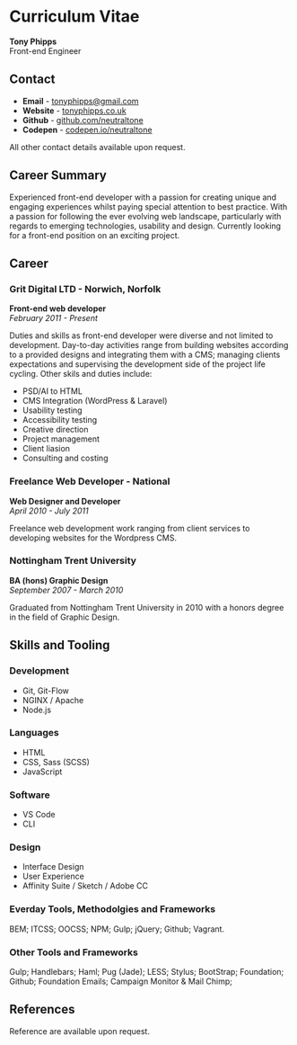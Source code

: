 # Curriculum Vitae
**Tony Phipps**  
Front-end Engineer

## Contact
- **Email** - [tonyphipps@gmail.com](mailto:tonyphipps@gmail.com)
- **Website** - [tonyphipps.co.uk](http://tonyphipps.co.uk)
- **Github** - [github.com/neutraltone](http://github.com/neutraltone)
- **Codepen** - [codepen.io/neutraltone](http://codepen.io/neutraltone)

All other contact details available upon request.

## Career Summary
Experienced front-end developer with a passion for creating unique and engaging experiences whilst paying special attention to best practice. With a passion for following the ever evolving web landscape, particularly with regards to emerging technologies, usability and design. Currently looking for a front-end position on an exciting project.

## Career

### Grit Digital LTD - Norwich, Norfolk
**Front-end web developer**  
_February 2011 - Present_

Duties and skills as front-end developer were diverse and not limited to development. Day-to-day activities range from building websites according to a  provided designs and integrating them with a CMS; managing clients expectations and supervising the development side of the project life cycling. Other skils and duties include:

- PSD/AI to HTML
- CMS Integration (WordPress & Laravel)
- Usability testing
- Accessibility testing
- Creative direction
- Project management
- Client liasion
- Consulting and costing

### Freelance Web Developer - National
**Web Designer and Developer**  
_April 2010 - July 2011_

Freelance web development work ranging from client services to developing websites for the Wordpress CMS.

### Nottingham Trent University
**BA (hons) Graphic Design**  
_September 2007 - March 2010_

Graduated from Nottingham Trent University in 2010 with a honors degree in the field of Graphic Design.

## Skills and Tooling

### Development
- Git, Git-Flow
- NGINX / Apache
- Node.js

### Languages
- HTML
- CSS, Sass (SCSS)
- JavaScript

### Software
- VS Code
- CLI

### Design
- Interface Design
- User Experience
- Affinity Suite / Sketch / Adobe CC

### Everday Tools, Methodolgies and Frameworks
BEM; ITCSS; OOCSS; NPM; Gulp; jQuery; Github; Vagrant.

### Other Tools and Frameworks
Gulp; Handlebars; Haml; Pug (Jade); LESS; Stylus; BootStrap; Foundation; Github; Foundation Emails; Campaign Monitor & Mail Chimp;

## References
Reference are available upon request.